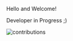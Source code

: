 
  Hello and Welcome!

  Developer in Progress ;)


![contributions](https://user-images.githubusercontent.com/114519705/205656122-c9cefcb8-3dc8-40de-a135-0a0d75c8c123.svg)


<!---
Microwonk/Microwonk is a ✨ special ✨ repository because its `README.md` (this file) appears on your GitHub profile.
You can click the Preview link to take a look at your changes.
--->
